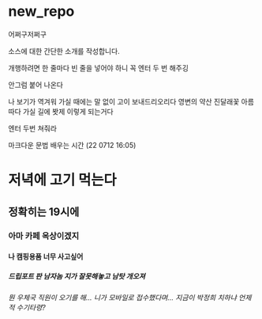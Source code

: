 # new_repo
어쩌구저쩌구

소스에 대한 간단한 소개를 작성합니다.

개행하려면 한 줄마다 빈 줄을 넣어야 하니 꼭 엔터 두 번 해주깅

안그럼 붙어 나온다

나 보기가 역겨워 가실 때에는
말 없이 고이 보내드리오리다
영변의 약산 진달래꽃
아름따다 가실 길에 봣제 이렇게 되는거다

엔터 두번 쳐줘라

마크다운 문법 배우는 시간 (22 0712 16:05)

# 저녁에 고기 먹는다
## 정확히는 19시에
### 아마 카페 옥상이겠지
#### 나 캠핑용품 너무 사고싶어
##### 드립포트 판 남자놈 지가 잘못해놓고 남탓 개오져
###### 뭔 우체국 직원이 오기를 해... 니가 모바일로 접수했다며... 지금이 박정희 치하냐 언제적 수기타령?
